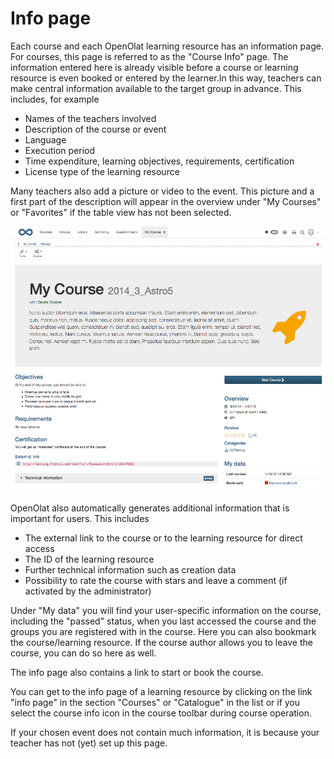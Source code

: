 # Info page

Each course and each OpenOlat learning resource has an information page. For
courses, this page is referred to as the "Course Info" page. The information
entered here is already visible before a course or learning resource is even
booked or entered by the learner.In this way, teachers can make central
information available to the target group in advance. This includes, for
example

  * Names of the teachers involved
  * Description of the course or event
  * Language
  * Execution period
  * Time expenditure, learning objectives, requirements, certification
  * License type of the learning resource

Many teachers also add a picture or video to the event. This picture and a
first part of the description will appear in the overview under "My Courses"
or "Favorites" if the table view has not been selected.

![](assets/detailed_view.gif)

OpenOlat also automatically generates additional information that is important
for users. This includes

  * The external link to the course or to the learning resource for direct access
  * The ID of the learning resource
  * Further technical information such as creation data
  * Possibility to rate the course with stars and leave a comment (if activated by the administrator)

Under "My data" you will find your user-specific information on the course,
including the "passed" status, when you last accessed the course and the
groups you are registered with in the course. Here you can also bookmark the
course/learning resource. If the course author allows you to leave the course,
you can do so here as well.

The info page also contains a link to start or book the course.

You can get to the info page of a learning resource by clicking on the link
"info page" in the section "Courses" or "Catalogue" in the list or if you
select the course info icon in the course toolbar during course operation.

If your chosen event does not contain much information, it is because your
teacher has not (yet) set up this page.

